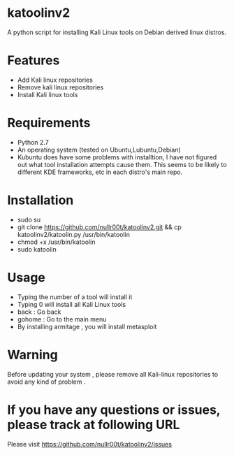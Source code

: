 # katoolinv2
A python script for installing Kali Linux tools on Debian derived linux distros.

# Features
- Add Kali linux repositories
- Remove kali linux repositories
- Install Kali linux tools

# Requirements
- Python 2.7
- An operating system (tested on Ubuntu,Lubuntu,Debian)
- Kubuntu does have some problems with installtion, I have not figured out what tool installation attempts cause them.
This seems to be likely to different KDE frameworks, etc in each distro's main repo.

# Installation
- sudo su
- git clone https://github.com/nullr00t/katoolinv2.git && cp katoolinv2/katoolin.py /usr/bin/katoolin
- chmod +x /usr/bin/katoolin
- sudo katoolin 

# Usage
- Typing the number of a tool will install it
- Typing 0 will install all Kali Linux tools
- back : Go back
- gohome : Go to the main menu
- By installing armitage , you will install metasploit

# Warning
Before updating your system , please remove all Kali-linux repositories to avoid any kind of problem .

# If you have any questions or issues, please track at following URL

Please visit https://github.com/nullr00t/katoolinv2/issues
